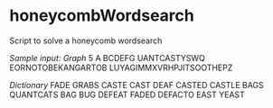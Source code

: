 honeycombWordsearch
===================

Script to solve a honeycomb wordsearch

*Sample input:*
_Graph_
5
A
BCDEFG
UANTCASTYSWQ
EORNOTOBEKANGARTOB 
LUYAGIMMXVRHPJITSOOTHEPZ

_Dictionary_
FADE 
GRABS 
CASTE
CAST
DEAF 
CASTED 
CASTLE 
BAGS 
QUANTCATS 
BAG
BUG 
DEFEAT 
FADED 
DEFACTO 
EAST 
YEAST
